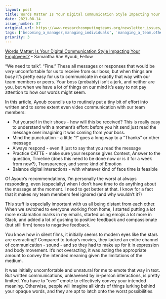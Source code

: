 ```yaml
---
layout: post
title: Words Matter Is Your Digital Communication Style Impacting Your Employees? - Samantha Rae Ayoub, Fellow
date: 2021-08-14
issue_number: 87
original_url: https://www.researchcomputingteams.org/newsletter_issues/0087
tags: ['becoming_a_manager,managing_individuals', 'managing_a_team,other', 'working_with_a_research_community,communications_tools', 'managing_a_team,documentation_writing']
priority: 3
---
```


<!-- markdownlint-disable MD033 -->
<!-- markdownlint-disable MD041 -->
<!-- markdownlint-disable MD049 -->

[Words Matter: Is Your Digital Communication Style Impacting Your Employees?](https://fellow.app/blog/management/digital-communication-style/) - Samantha Rae Ayoub, Fellow

“We need to talk”.  “Fine.”  These all messages or responses that would be *very* uncomfortable for us to receive from our boss; but when things are busy it’s pretty easy for us to communicate in exactly that way with our team members or peers.  Your boss (probably) isn’t a jerk, and neither are you, but when we have a lot of things on our mind it’s easy to not pay attention to how our words might seem.

In this article, Ayoub councils us to routinely put a tiny bit of effort into written and to some extent even video communication with our team members:

- Put yourself in their shoes - how will this be received?  This is really easy to understand with a moment’s effort: before you hit send just read the message over imagining it was coming from your boss.
- Mind the punctuation - a little “!” goes a long way to a “Thanks” or other message
- Always respond - even if just to say that you read the message
- Practice CATTE - make sure your response gives Context, Answer to the question, Timeline (does this need to be done now or is it for a week from now?), Transparency, and some kind of Emotion
- Balance digital interactions - with whatever kind of face time is feasible

Of Ayoub’s recommendations, I’m personally the worst at always responding, even (especially) when I don’t have time to do anything about the message at the moment.  I need to get better at that.  I know for a fact that it makes my team members feel ignored (and why wouldn’t it?)

This stuff is especially important with us all being distant from each other.  When we switched to everyone working from home, I started putting a *lot* more exclamation marks in my emails, started using emojis a lot more in Slack, and added a lot of gushing to positive feedback and compassionate (but still firm) tones to negative feedback.

You know how in silent films, it initially seems to modern eyes like the stars are overacting?  Compared to today’s movies, they lacked an entire channel of communication - sound - and so they had to make up for it in expression and body movement.  It’s not overacting, it was acting the appropriate amount to convey the intended meaning given the limitations of the medium.

It was initially uncomfortable and unnatural for me to emote that way in text.  But written communications, unleavened by in-person interactions, is pretty limited.  You have to “over” emote to effectively convey your intended meaning.  Otherwise, people will imagine all kinds of things lurking behind your opaque words, and they are apt to latch onto the worst possibilities.
